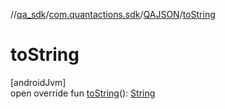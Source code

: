//[qa_sdk](../../../index.md)/[com.quantactions.sdk](../index.md)/[QAJSON](index.md)/[toString](to-string.md)

# toString

[androidJvm]\
open override fun [toString](to-string.md)(): [String](https://kotlinlang.org/api/latest/jvm/stdlib/kotlin/-string/index.html)
